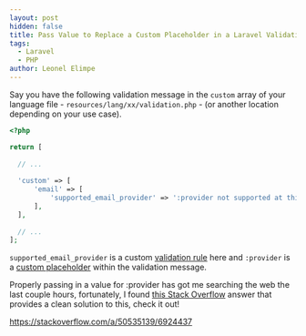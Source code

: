 ```yaml
---
layout: post
hidden: false
title: Pass Value to Replace a Custom Placeholder in a Laravel Validation Message
tags:
  - Laravel
  - PHP
author: Leonel Elimpe
---
```

Say you have the following validation message in the `custom` array of your language file - `resources/lang/xx/validation.php` - (or another location depending on your use case).

```php
<?php

return [
  
  // ...
  
  'custom' => [
      'email' => [
          'supported_email_provider' => ':provider not supported at this time.',
      ],
  ],
  
  // ...
];  
```

`supported_email_provider` is a custom [validation rule](https://laraveldaily.com/how-to-create-custom-validation-rules-laravel/) here and `:provider` is a [custom placeholder](https://laravel.com/docs/7.x/validation#custom-error-messages) within the validation message.

Properly passing in a value for :provider has got me searching the web the last couple hours, fortunately, I found [this Stack Overflow](https://stackoverflow.com/a/50535139/6924437) answer that provides a clean solution to this, check it out!

<https://stackoverflow.com/a/50535139/6924437>